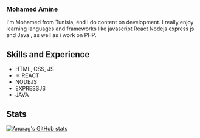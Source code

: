 ### Mohamed Amine 

I'm Mohamed from Tunisia, énd i do content on development. I really enjoy learning languages and frameworks like javascript React Nodejs express js and Java , as well as i work on PHP.

## Skills and Experience

- HTML, CSS, JS
- ⚛ REACT
- NODEJS
- EXPRESSJS
- JAVA


## Stats

[![Anurag's GitHub stats](https://github-readme-stats.vercel.app/api?username=MO92hamed)](https://github.com/anuraghazra/github-readme-stats)
